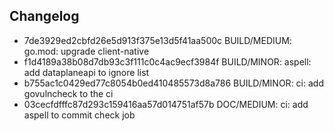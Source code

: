 ## Changelog
* 7de3929ed2cbfd26e5d913f375e13d5f41aa500c BUILD/MEDIUM: go.mod: upgrade client-native
* f1d4189a38b08d7db93c3f111c0c4ac9ecf3984f BUILD/MINOR: aspell: add dataplaneapi to ignore list
* b755ac1c0429ed77c8054b0ed410485573d8a786 BUILD/MINOR: ci: add govulncheck to the ci
* 03cecfdfffc87d293c159416aa57d014751af57b DOC/MEDIUM: ci: add aspell to commit check job
